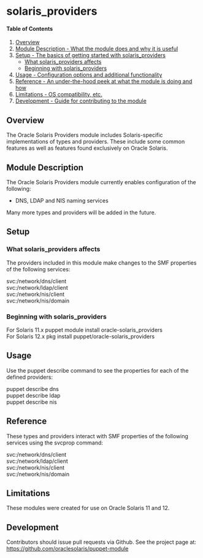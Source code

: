 # solaris_providers

#### Table of Contents

1. [Overview](#overview)
2. [Module Description - What the module does and why it is useful](#module-description)
3. [Setup - The basics of getting started with solaris_providers](#setup)
    * [What solaris_providers affects](#what-solaris_providers-affects)
    * [Beginning with solaris_providers](#beginning-with-solaris_providers)
4. [Usage - Configuration options and additional functionality](#usage)
5. [Reference - An under-the-hood peek at what the module is doing and how](#reference)
5. [Limitations - OS compatibility, etc.](#limitations)
6. [Development - Guide for contributing to the module](#development)

## Overview

The Oracle Solaris Providers module includes Solaris-specific implementations of
types and providers.  These include some common features as well as features
found exclusively on Oracle Solaris.

## Module Description

The Oracle Solaris Providers module currently enables configuration of the
following:

  * DNS, LDAP and NIS naming services

Many more types and providers will be added in the future.

## Setup

### What solaris_providers affects

The providers included in this module make changes to the SMF properties of the
following services:

svc:/network/dns/client  
svc:/network/ldap/client  
svc:/network/nis/client  
svc:/network/nis/domain  

### Beginning with solaris_providers

For Solaris 11.x puppet module install oracle-solaris_providers  
For Solaris 12.x pkg install puppet/oracle-solaris_providers  

## Usage

Use the puppet describe command to see the properties for each of the defined
providers:

puppet describe dns  
puppet describe ldap  
puppet describe nis  

## Reference

These types and providers interact with SMF properties of the following services
using the svcprop command:

svc:/network/dns/client  
svc:/network/ldap/client  
svc:/network/nis/client  
svc:/network/nis/domain  

## Limitations

These modules were created for use on Oracle Solaris 11 and 12.

## Development

Contributors should issue pull requests via Github.  See the project page at:
https://github.com/oraclesolaris/puppet-module


